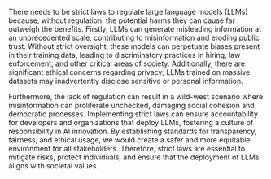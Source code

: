 There needs to be strict laws to regulate large language models (LLMs) because, without regulation, the potential harms they can cause far outweigh the benefits. Firstly, LLMs can generate misleading information at an unprecedented scale, contributing to misinformation and eroding public trust. Without strict oversight, these models can perpetuate biases present in their training data, leading to discriminatory practices in hiring, law enforcement, and other critical areas of society. Additionally, there are significant ethical concerns regarding privacy; LLMs trained on massive datasets may inadvertently disclose sensitive or personal information. 

Furthermore, the lack of regulation can result in a wild-west scenario where misinformation can proliferate unchecked, damaging social cohesion and democratic processes. Implementing strict laws can ensure accountability for developers and organizations that deploy LLMs, fostering a culture of responsibility in AI innovation. By establishing standards for transparency, fairness, and ethical usage, we would create a safer and more equitable environment for all stakeholders. Therefore, strict laws are essential to mitigate risks, protect individuals, and ensure that the deployment of LLMs aligns with societal values.
